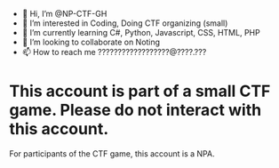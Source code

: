 - 👋 Hi, I’m @NP-CTF-GH
- 👀 I’m interested in Coding, Doing CTF organizing (small)
- 🌱 I’m currently learning C#, Python, Javascript, CSS, HTML, PHP
- 💞️ I’m looking to collaborate on Noting
- 📫 How to reach me ??????????????????@????.???

# This account is part of a small CTF game. Please do not interact with this account. 
For participants of the CTF game, this account is a NPA.

<!---
NP-CTF-GH/NP-CTF-GH is a ✨ special ✨ repository because its `README.md` (this file) appears on your GitHub profile.
You can click the Preview link to take a look at your changes.
--->
